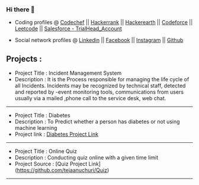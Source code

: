 ### Hi there 👋

<!--
**tejaanuchuri/tejaanuchuri** is a ✨ _special_ ✨ repository because its `README.md` (this file) appears on your GitHub profile.

Here are some ideas to get you started:

- 🔭 I’m currently working on ...
- 🌱 I’m currently learning ...
- 👯 I’m looking to collaborate on ...
- 🤔 I’m looking for help with ...
- 💬 Ask me about ...
- 📫 How to reach me: ...
- 😄 Pronouns: ...
- ⚡ Fun fact: ...
-->


- Coding profiles      @    [Codechef](https://www.codechef.com/users/tejaanuchuri)   ||  [Hackerrank](https://www.hackerrank.com/315175710010_CSE?hr_r=1)   || [Hackerearth](https://www.hackerearth.com/@tejaanuchuri)    ||    [Codeforce](https://codeforces.com/profile/tejaanuchuri)   ||   [Leetcode](https://leetcode.com/tejaanuchuri/)  || [Salesforce - TrialHead_Account](https://trailblazer.me/id/anuchuriteja) 

- Social network profiles @ [Linkedin](https://www.linkedin.com/in/tejaanuchuri/)    ||     [Facebook](https://www.facebook.com/ANUCHURITEJA/)    ||   [Instagram](https://www.instagram.com/teja_anuchuri/)   || [Github](https://github.com/tejaanuchuri/tejaanuchuri)



Projects :
------------------------------------------------------------------------------------------------------------------------------------------------------------------------
- Project Title  : Incident Management System 
- Description    : It is the Process responsible for managing the life cycle of all Incidents. Incidents may be recognized by technical staff, detected and reported by
                     -event monitoring tools, communications from users usually via a mailed ,phone call to the service desk, web chat.    
------------------------------------------------------------------------------------------------------------------------------------------------------------------------
- Project Title  : Diabetes
- Description    : To Predict whether a person has diabetes or not using machine learning
- Project link   : [Diabetes Project Link](https://github.com/tejaanuchuri/Diabetes)
------------------------------------------------------------------------------------------------------------------------------------------------------------------------   
- Project Title  : Online Quiz
- Description    : Conducting quiz online with a given time limit
- Project Source : [Quiz Project Link] (https://github.com/tejaanuchuri/Quiz)
------------------------------------------------------------------------------------------------------------------------------------------------------------------------
   
   

